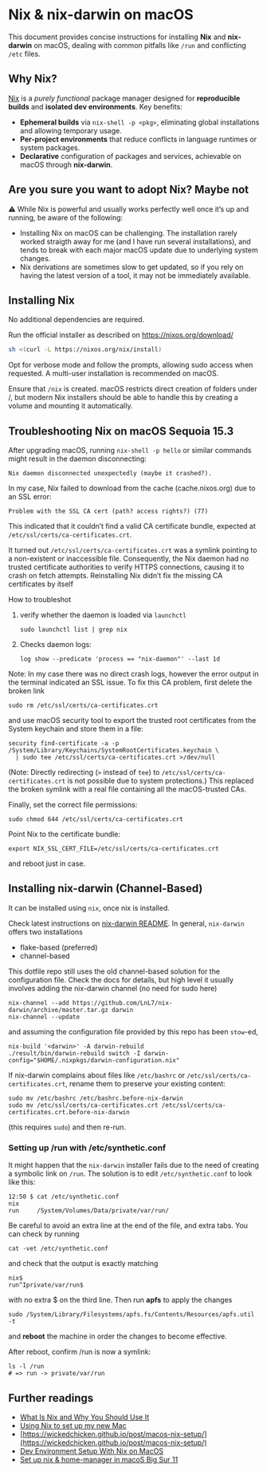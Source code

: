# Nix & nix-darwin on macOS

This document provides concise instructions for installing **Nix** and **nix-darwin** on macOS, dealing with common pitfalls like `/run` and conflicting `/etc` files.

## Why Nix?

[Nix](https://github.com/NixOS/nix) is a *purely functional* package manager designed for **reproducible builds** and **isolated dev environments**. Key benefits:

- **Ephemeral builds** via `nix-shell -p <pkg>`, eliminating global installations and allowing temporary usage.
- **Per-project environments** that reduce conflicts in language runtimes or system packages.
- **Declarative** configuration of packages and services, achievable on macOS through **nix-darwin**.

## Are you sure you want to adopt Nix? Maybe not

⚠️ While Nix is powerful and usually works perfectly well once it’s up and running, be aware of the following:
* Installing Nix on macOS can be challenging. The installation rarely worked straigth away for me (and I have run several installations), and tends to break with each major macOS update due to underlying system changes.
* Nix derivations are sometimes slow to get updated, so if you rely on having the latest version of a tool, it may not be immediately available.


## Installing Nix

No additional dependencies are required.

Run the official installer as described on https://nixos.org/download/
   
```bash
sh <(curl -L https://nixos.org/nix/install)
```

Opt for verbose mode and follow the prompts, allowing sudo access when requested. A multi-user installation is recommended on macOS.

Ensure that `/nix` is created. macOS restricts direct creation of folders under /, but modern Nix installers should be able to handle this by creating a volume and mounting it automatically.

## Troubleshooting Nix on macOS Sequoia 15.3

After upgrading macOS, running `nix-shell -p hello` or similar commands might result in the daemon disconnecting:
```
Nix daemon disconnected unexpectedly (maybe it crashed?).
```

In my case, Nix failed to download from the cache (cache.nixos.org) due to an SSL error:
```
Problem with the SSL CA cert (path? access rights?) (77)
```
This indicated that it couldn’t find a valid CA certificate bundle, expected at `/etc/ssl/certs/ca-certificates.crt`. 

It turned out `/etc/ssl/certs/ca-certificates.crt` was a symlink pointing to a non-existent or inaccessible file. Consequently, the Nix daemon had no trusted certificate authorities to verify HTTPS connections, causing it to crash on fetch attempts. Reinstalling Nix didn’t fix the missing CA certificates by itself

How to troubleshot
1. verify whether the daemon is loaded via `launchctl`
   ```
   sudo launchctl list | grep nix
   ```
2. Checks daemon logs:
   ```
   log show --predicate 'process == "nix-daemon"' --last 1d
   ```

Note: In my case there was no direct crash logs, however the error output in the terminal indicated an SSL issue.
To fix this CA problem, first delete the broken link 
```
sudo rm /etc/ssl/certs/ca-certificates.crt
```
and use macOS security tool to export the trusted root certificates from the System keychain and store them in a file:
```
security find-certificate -a -p /System/Library/Keychains/SystemRootCertificates.keychain \
  | sudo tee /etc/ssl/certs/ca-certificates.crt >/dev/null
```
(Note: Directly redirecting (`>` instead of `tee`) to `/etc/ssl/certs/ca-certificates.crt` is not possible due to system protections.)
This replaced the broken symlink with a real file containing all the macOS-trusted CAs.

Finally, set the correct file permissions:
```
sudo chmod 644 /etc/ssl/certs/ca-certificates.crt
```
Point Nix to the certificate bundle:
```
export NIX_SSL_CERT_FILE=/etc/ssl/certs/ca-certificates.crt
```
and reboot just in case. 

## Installing nix-darwin (Channel-Based)

It can be installed using `nix`, once nix is installed.

Check latest instructions on [nix-darwin README](https://github.com/LnL7/nix-darwin). In general, `nix-darwin` offers two installations 
* flake-based (preferred)
* channel-based

This dotfile repo still uses the old channel-based solution for the configuration file. 
Check the docs for details, but high level it usually involves adding the nix-darwin channel (no need for sudo here) 
```
nix-channel --add https://github.com/LnL7/nix-darwin/archive/master.tar.gz darwin
nix-channel --update
```
and assuming the configuration file provided by this repo has been `stow`-ed, 
```
nix-build '<darwin>' -A darwin-rebuild
./result/bin/darwin-rebuild switch -I darwin-config="$HOME/.nixpkgs/darwin-configuration.nix"
```

If nix-darwin complains about files like `/etc/bashrc` or `/etc/ssl/certs/ca-certificates.crt`, rename them to preserve your existing content:
```
sudo mv /etc/bashrc /etc/bashrc.before-nix-darwin
sudo mv /etc/ssl/certs/ca-certificates.crt /etc/ssl/certs/ca-certificates.crt.before-nix-darwin
```
(this requires `sudo`) and then re-run.

### Setting up /run with /etc/synthetic.conf

It might happen that the `nix-darwin` installer fails due to the need of creating a symbolic link on `/run`. 
The solution is to edit `/etc/synthetic.conf` to look like this: 
```
12:50 $ cat /etc/synthetic.conf
nix
run     /System/Volumes/Data/private/var/run/
```
Be careful to avoid an extra line at the end of the file, and extra tabs. You can check by running 
```
cat -vet /etc/synthetic.conf
```
and check that the output is exactly matching 
```
nix$
run^Iprivate/var/run$
```
with no extra $ on the third line. Then run **apfs** to apply the changes 
```
sudo /System/Library/Filesystems/apfs.fs/Contents/Resources/apfs.util -t
```
and **reboot** the machine in order the changes to become effective. 

After reboot, confirm /run is now a symlink:
```
ls -l /run
# => run -> private/var/run
```

## Further readings 
* [What Is Nix and Why You Should Use It](https://serokell.io/blog/what-is-nix)
* [Using Nix to set up my new Mac](https://adrianhesketh.com/2020/07/03/mac-setup-with-nix-darwin/)
* [https://wickedchicken.github.io/post/macos-nix-setup/](https://wickedchicken.github.io/post/macos-nix-setup/)
* [Dev Environment Setup With Nix on MacOS](https://www.mathiaspolligkeit.de/dev/exploring-nix-on-macos/)
* [Set up nix & home-manager in macoS Big Sur 11](https://gist.github.com/mandrean/65108e0898629e20afe1002d8bf4f223)
